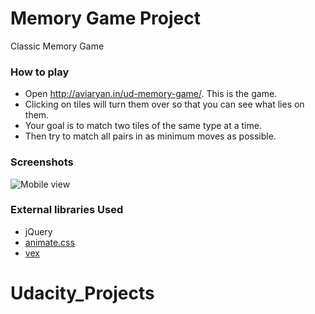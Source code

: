 # Memory Game Project

Classic Memory Game

### How to play

* Open http://aviaryan.in/ud-memory-game/. This is the game.
* Clicking on tiles will turn them over so that you can see what lies on them. 
* Your goal is to match two tiles of the same type at a time.
* Then try to match all pairs in as minimum moves as possible.

### Screenshots

![Mobile view](https://i.imgur.com/pBc6kln.png)


### External libraries Used

* jQuery
* [animate.css](https://github.com/daneden/animate.css)
* [vex](http://github.hubspot.com/vex/)
# Udacity_Projects
